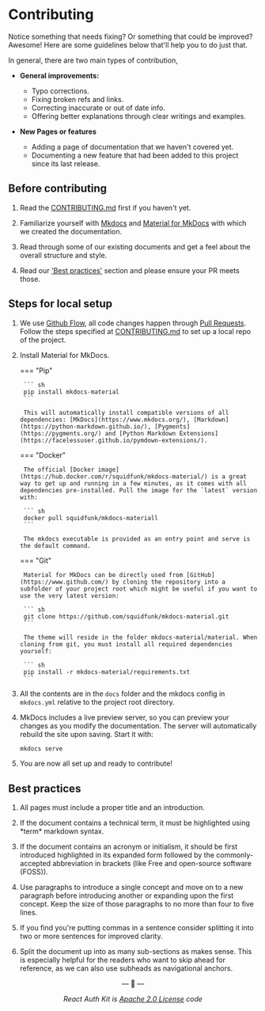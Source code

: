 # Contributing

<div data-ea-publisher="authkitarkadipme" data-ea-type="text" data-ea-keywords="web|react|javascript|python|database|node|mongo" id="contributing"></div>

Notice something that needs fixing? Or something that could be improved? Awesome! Here are some guidelines below that'll help you to do just that.

In general, there are two main types of contribution,

- **General improvements:**
    - Typo corrections.
    - Fixing broken refs and links.
    - Correcting inaccurate or out of date info.
    - Offering better explanations through clear writings and examples.

- **New Pages or features**
    - Adding a page of documentation that we haven't covered yet.
    - Documenting a new feature that had been added to this project since its last release.


## Before contributing

1. Read the [CONTRIBUTING.md](https://github.com/react-auth-kit/react-auth-kit/blob/master/CONTRIBUTING.md) first if you haven't yet.

2. Familiarize yourself with [Mkdocs](https://www.mkdocs.org/) and [Material for MkDocs](https://squidfunk.github.io/mkdocs-material/) with which we created the documentation.

3. Read through some of our existing documents and get a feel about the overall structure and style.

4. Read our ['Best practices'](#best-practices) section and please ensure your PR meets those.


## Steps for local setup

1. We use [Github Flow](https://guides.github.com/introduction/flow/index.html), all code changes happen through [Pull Requests](https://docs.github.com/en/free-pro-team@latest/github/collaborating-with-issues-and-pull-requests/about-pull-requests). Follow the steps specified at [CONTRIBUTING.md](https://github.com/react-auth-kit/react-auth-kit/blob/master/CONTRIBUTING.md) to set up a local repo of the project.

2. Install Material for MkDocs.

    === "Pip"

        ``` sh
        pip install mkdocs-material
        ```

        This will automatically install compatible versions of all dependencies: [MkDocs](https://www.mkdocs.org/), [Markdown](https://python-markdown.github.io/), [Pygments](https://pygments.org/) and [Python Markdown Extensions](https://facelessuser.github.io/pymdown-extensions/).

    === "Docker"

        The official [Docker image](https://hub.docker.com/r/squidfunk/mkdocs-material/) is a great way to get up and running in a few minutes, as it comes with all dependencies pre-installed. Pull the image for the `latest` version with:

        ``` sh
        docker pull squidfunk/mkdocs-materiall
        ```

        The mkdocs executable is provided as an entry point and serve is the default command.

    === "Git"

        Material for MkDocs can be directly used from [GitHub](https://www.github.com/) by cloning the repository into a subfolder of your project root which might be useful if you want to use the very latest version:

        ``` sh
        git clone https://github.com/squidfunk/mkdocs-material.git
        ```

        The theme will reside in the folder mkdocs-material/material. When cloning from git, you must install all required dependencies yourself:

        ``` sh
        pip install -r mkdocs-material/requirements.txt
        ```

3. All the contents are in the `docs` folder and the mkdocs config in `mkdocs.yml` relative to the project root directory.

4. MkDocs includes a live preview server, so you can preview your changes as you modify the documentation. The server will automatically rebuild the site upon saving. Start it with:

    ``` sh
    mkdocs serve
    ```

5. You are now all set up and ready to contribute!


## Best practices

1. All pages must include a proper title and an introduction.

2. If the document contains a technical term, it must be highlighted using \*term\* markdown syntax.

3. If the document contains an acronym or initialism, it should be first introduced highlighted in its expanded form followed by the commonly-accepted abbreviation in brackets (like Free and open-source software (FOSS)).

4. Use paragraphs to introduce a single concept and move on to a new paragraph before introducing another or expanding upon the first concept. Keep the size of those paragraphs to no more than four to five lines.

5. If you find you're putting commas in a sentence consider splitting it into two or more sentences for improved clarity.

6. Split the document up into as many sub-sections as makes sense. This is especially helpful for the readers who want to skip ahead for reference, as we can also use subheads as navigational anchors.

<p align="center">&mdash; 🔑  &mdash;</p>
<p align="center"><i>React Auth Kit is <a href="https://github.com/react-auth-kit/react-auth-kit/blob/master/LICENSE">Apache 2.0 License</a> code</i></p>
